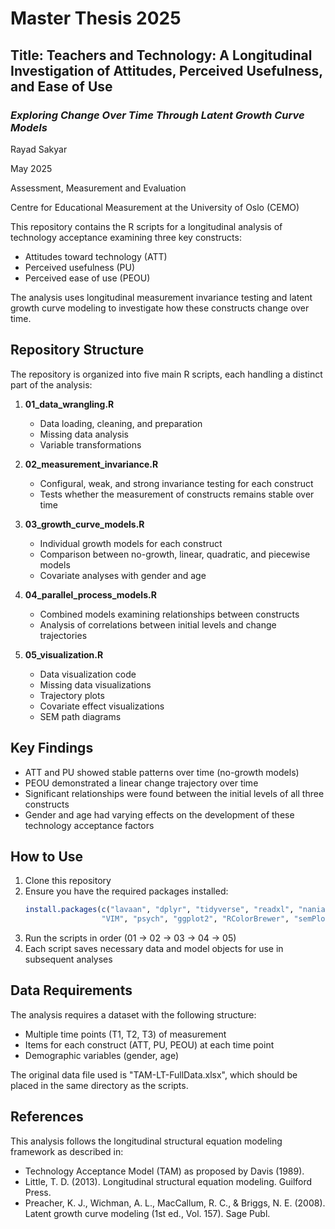 # Master Thesis 2025

## Title: Teachers and Technology: A Longitudinal Investigation of Attitudes, Perceived Usefulness, and Ease of Use

### *Exploring Change Over Time Through Latent Growth Curve Models*

 Rayad Sakyar

 May 2025

Assessment, Measurement and Evaluation

Centre for Educational Measurement at the University of Oslo (CEMO)



This repository contains the R scripts for a longitudinal analysis of technology acceptance examining three key constructs:
- Attitudes toward technology (ATT)
- Perceived usefulness (PU)
- Perceived ease of use (PEOU)

The analysis uses longitudinal measurement invariance testing and latent growth curve modeling to investigate how these constructs change over time.

## Repository Structure

The repository is organized into five main R scripts, each handling a distinct part of the analysis:

1. **01_data_wrangling.R**
   - Data loading, cleaning, and preparation
   - Missing data analysis
   - Variable transformations

2. **02_measurement_invariance.R**
   - Configural, weak, and strong invariance testing for each construct
   - Tests whether the measurement of constructs remains stable over time

3. **03_growth_curve_models.R**
   - Individual growth models for each construct
   - Comparison between no-growth, linear, quadratic, and piecewise models
   - Covariate analyses with gender and age

4. **04_parallel_process_models.R**
   - Combined models examining relationships between constructs
   - Analysis of correlations between initial levels and change trajectories

5. **05_visualization.R**
   - Data visualization code
   - Missing data visualizations
   - Trajectory plots
   - Covariate effect visualizations
   - SEM path diagrams

## Key Findings

- ATT and PU showed stable patterns over time (no-growth models)
- PEOU demonstrated a linear change trajectory over time
- Significant relationships were found between the initial levels of all three constructs
- Gender and age had varying effects on the development of these technology acceptance factors

## How to Use

1. Clone this repository
2. Ensure you have the required packages installed:
   ```r
   install.packages(c("lavaan", "dplyr", "tidyverse", "readxl", "naniar", 
                    "VIM", "psych", "ggplot2", "RColorBrewer", "semPlot"))
   ```
3. Run the scripts in order (01 → 02 → 03 → 04 → 05)
4. Each script saves necessary data and model objects for use in subsequent analyses

## Data Requirements

The analysis requires a dataset with the following structure:
- Multiple time points (T1, T2, T3) of measurement
- Items for each construct (ATT, PU, PEOU) at each time point
- Demographic variables (gender, age)

The original data file used is "TAM-LT-FullData.xlsx", which should be placed in the same directory as the scripts.

## References

This analysis follows the longitudinal structural equation modeling framework as described in:

- Technology Acceptance Model (TAM) as proposed by Davis (1989).
- Little, T. D. (2013). Longitudinal structural equation modeling. Guilford Press.
- Preacher, K. J., Wichman, A. L., MacCallum, R. C., & Briggs, N. E. (2008). Latent growth curve modeling (1st ed., Vol. 157). Sage Publ.




